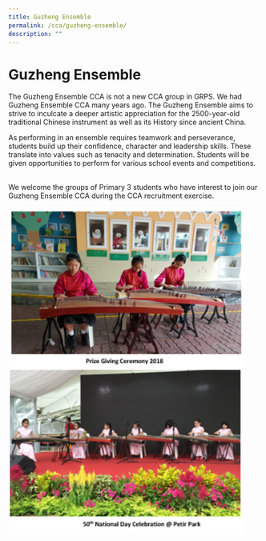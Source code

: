 ```yaml
---
title: Guzheng Ensemble
permalink: /cca/guzheng-ensemble/
description: ""
---
```

# Guzheng Ensemble

The Guzheng Ensemble CCA is not a new CCA group in GRPS. We had Guzheng Ensemble CCA many years ago. The Guzheng Ensemble aims to strive to inculcate a deeper artistic appreciation for the 2500-year-old traditional Chinese instrument as well as its History since ancient China.    
  
As performing in an ensemble requires teamwork and perseverance, students build up their confidence, character and leadership skills. These translate into values such as tenacity and determination. Students will be given opportunities to perform for various school events and competitions.     
  
We welcome the groups of Primary 3 students who have interest to join our Guzheng Ensemble CCA during the CCA recruitment exercise.

![](/images/Departments/PE,%20CCA%20and%20Aesthetics/Cca/Guzheng/GZ.png)